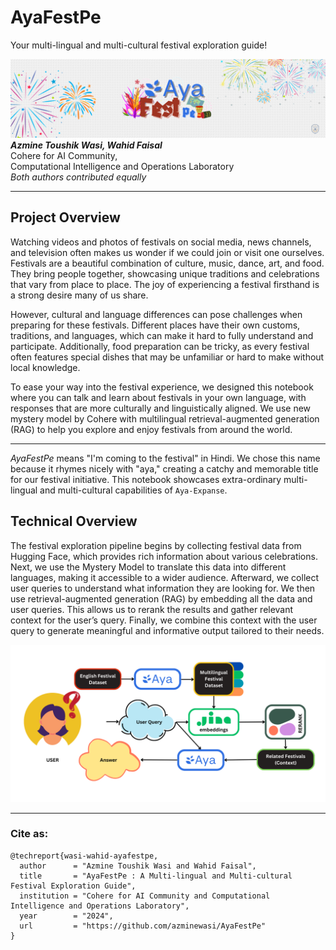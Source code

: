 # **AyaFestPe**
Your multi-lingual and multi-cultural festival exploration guide!

<img src="img\M.png">

<div>
<b><i>Azmine Toushik Wasi, Wahid Faisal</i></b></br>
    Cohere for AI Community, </br>
    Computational Intelligence and Operations Laboratory </br>
    <i>Both authors contributed equally</i>
</div>

---

## Project Overview
Watching videos and photos of festivals on social media, news channels, and television often makes us wonder if we could join or visit one ourselves. Festivals are a beautiful combination of culture, music, dance, art, and food. They bring people together, showcasing unique traditions and celebrations that vary from place to place. The joy of experiencing a festival firsthand is a strong desire many of us share.

However, cultural and language differences can pose challenges when preparing for these festivals. Different places have their own customs, traditions, and languages, which can make it hard to fully understand and participate. Additionally, food preparation can be tricky, as every festival often features special dishes that may be unfamiliar or hard to make without local knowledge.

To ease your way into the festival experience, we designed this notebook where you can talk and learn about festivals in your own language, with responses that are more culturally and linguistically aligned. We use new mystery model by Cohere with multilingual retrieval-augmented generation (RAG) to help you explore and enjoy festivals from around the world.


---

*AyaFestPe* means "I'm coming to the festival" in Hindi. We chose this name because it rhymes nicely with "aya," creating a catchy and memorable title for our festival initiative.  This notebook showcases extra-ordinary multi-lingual and multi-cultural capabilities of `Aya-Expanse`.

## Technical Overview
The festival exploration pipeline begins by collecting festival data from Hugging Face, which provides rich information about various celebrations. Next, we use the Mystery Model to translate this data into different languages, making it accessible to a wider audience. Afterward, we collect user queries to understand what information they are looking for. We then use retrieval-augmented generation (RAG) by embedding all the data and user queries. This allows us to rerank the results and gather relevant context for the user’s query. Finally, we combine this context with the user query to generate meaningful and informative output tailored to their needs.

<img src="img\Model.png">

---

### Cite as:
```
@techreport{wasi-wahid-ayafestpe,
  author      = "Azmine Toushik Wasi and Wahid Faisal",
  title       = "AyaFestPe : A Multi-lingual and Multi-cultural Festival Exploration Guide",
  institution = "Cohere for AI Community and Computational Intelligence and Operations Laboratory",
  year        = "2024",
  url         = "https://github.com/azminewasi/AyaFestPe"
}
```